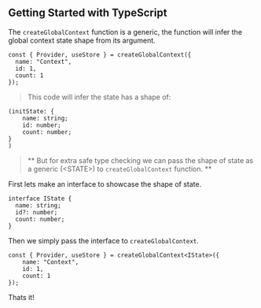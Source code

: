 ## Getting Started with TypeScript

The `createGlobalContext` function is a generic, the function will infer the global context state shape from its argument.

```
const { Provider, useStore } = createGlobalContext({
  name: "Context",
  id: 1,
  count: 1
});
```

> This code will infer the state has a shape of:

```
(initState: {
    name: string;
    id: number;
    count: number;
}
)
```

> ** But for extra safe type checking we can pass the shape of state as a generic (\<STATE>) to `createGlobalContext` function. **

First lets make an interface to showcase the shape of state.

```
interface IState {
  name: string;
  id?: number;
  count: number;
}
```

Then we simply pass the interface to `createGlobalContext`.

```
const { Provider, useStore } = createGlobalContext<IState>({
    name: "Context",
    id: 1,
    count: 1
});
```

Thats it!
